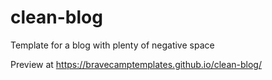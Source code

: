 # clean-blog
Template for a blog with plenty of negative space

Preview at https://bravecamptemplates.github.io/clean-blog/
